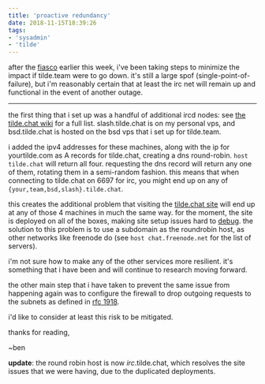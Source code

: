 ```yaml
---
title: 'proactive redundancy'
date: 2018-11-15T18:39:26
tags:
- 'sysadmin'
- 'tilde'
---
```


after the [fiasco](november-13-post-mortem.html) earlier this week, i've
been taking steps to minimize the impact if tilde.team were to go down.
it's still a large spof (single-point-of-failure), but i'm reasonably
certain that at least the irc net will remain up and functional in the
event of another outage.

------------------------------------------------------------------------

the first thing that i set up was a handful of additional ircd nodes:
see [the tilde.chat wiki](https://tilde.chat/wiki/?page=servers) for a
full list. slash.tilde.chat is on my personal vps, and bsd.tilde.chat is
hosted on the bsd vps that i set up for tilde.team.

i added the ipv4 addresses for these machines, along with the ip for
yourtilde.com as A records for tilde.chat, creating a dns round-robin.
`host tilde.chat` will return all four. requesting the dns record will
return any one of them, rotating them in a semi-random fashion. this
means that when connecting to tilde.chat on 6697 for irc, you might end
up on any of `{your,team,bsd,slash}.tilde.chat`.

this creates the additional problem that visiting the [tilde.chat
site](https://tilde.chat) will end up at any of those 4 machines in much
the same way. for the moment, the site is deployed on all of the boxes,
making site setup issues hard to
[debug](https://tildegit.org/tildeverse/tilde.chat/issues/8). the
solution to this problem is to use a subdomain as the roundrobin host,
as other networks like freenode do (see `host chat.freenode.net` for the
list of servers).

i'm not sure how to make any of the other services more resilient. it's
something that i have been and will continue to research moving forward.

the other main step that i have taken to prevent the same issue from
happening again was to configure the firewall to drop outgoing requests
to the subnets as defined in [rfc
1918](https://tools.ietf.org/html/rfc1918).

i'd like to consider at least this risk to be mitigated.

thanks for reading,

~ben

**update**: the round robin host is now *irc*.tilde.chat, which resolves
the site issues that we were having, due to the duplicated deployments.

